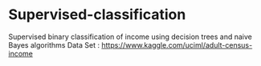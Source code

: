 # Supervised-classification
Supervised binary classification of income using decision trees and naive Bayes algorithms
Data Set : https://www.kaggle.com/uciml/adult-census-income
